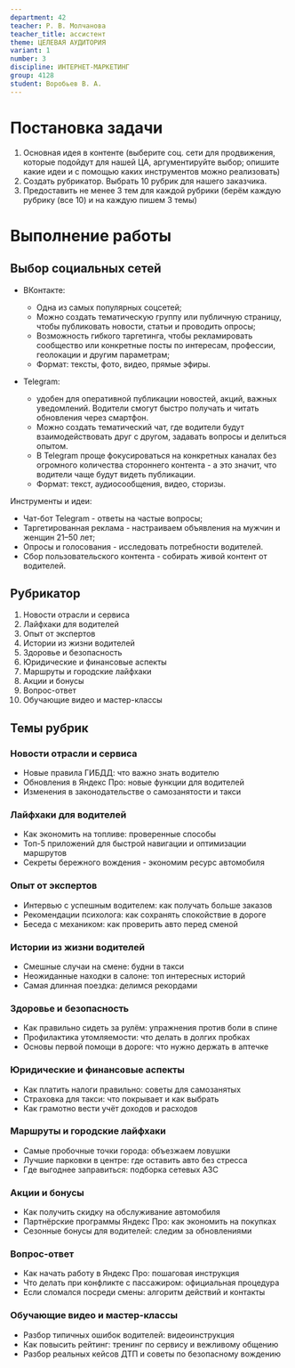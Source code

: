```yaml
---
department: 42
teacher: Р. В. Молчанова
teacher_title: ассистент
theme: ЦЕЛЕВАЯ АУДИТОРИЯ
variant: 1
number: 3
discipline: ИНТЕРНЕТ-МАРКЕТИНГ
group: 4128
student: Воробьев В. А.
---
```


# Постановка задачи

1. Основная идея в контенте (выберите соц. сети для продвижения, которые подойдут для нашей ЦА, аргументируйте выбор; опишите какие идеи и с помощью каких инструментов можно реализовать)
2. Создать рубрикатор. Выбрать 10 рубрик для нашего заказчика.
3. Предоставить не менее 3 тем для каждой рубрики (берём каждую рубрику (все 10) и на каждую пишем 3 темы)

# Выполнение работы

## Выбор социальных сетей

- ВКонтакте:
	- Одна из самых популярных соцсетей;
	- Можно создать тематическую группу или публичную страницу, чтобы публиковать новости, статьи и проводить опросы;
	- Возможность гибкого таргетинга, чтобы рекламировать сообщество или конкретные посты по интересам, профессии, геолокации и другим параметрам;
	- Формат: тексты, фото, видео, прямые эфиры.

- Telegram:
  - удобен для оперативной публикации новостей, акций, важных уведомлений. Водители смогут быстро получать и читать обновления через смартфон.
  - Можно создать тематический чат, где водители будут взаимодействовать друг с другом, задавать вопросы и делиться опытом.
  - В Telegram проще фокусироваться на конкретных каналах без огромного количества стороннего контента - а это значит, что водители чаще будут видеть публикации.
  - Формат: текст, аудиосообщения, видео, сторизы.

Инструменты и идеи:

- Чат-бот Telegram - ответы на частые вопросы;
- Таргетированная реклама - настраиваем объявления на мужчин и женщин 21–50 лет;
- Опросы и голосования - исследовать потребности водителей.
- Сбор пользовательского контента - собирать живой контент от водителей.

## Рубрикатор

1. Новости отрасли и сервиса
2. Лайфхаки для водителей
3. Опыт от экспертов
4. Истории из жизни водителей
5. Здоровье и безопасность
6. Юридические и финансовые аспекты
7. Маршруты и городские лайфхаки
8. Акции и бонусы
9. Вопрос-ответ
10. Обучающие видео и мастер-классы

## Темы рубрик

### Новости отрасли и сервиса

- Новые правила ГИБДД: что важно знать водителю
- Обновления в Яндекс Про: новые функции для водителей
- Изменения в законодательстве о самозанятости и такси

### Лайфхаки для водителей

- Как экономить на топливе: проверенные способы
- Топ-5 приложений для быстрой навигации и оптимизации маршрутов
- Секреты бережного вождения - экономим ресурс автомобиля

### Опыт от экспертов

- Интервью с успешным водителем: как получать больше заказов
- Рекомендации психолога: как сохранять спокойствие в дороге
- Беседа с механиком: как проверить авто перед сменой

### Истории из жизни водителей

- Смешные случаи на смене: будни в такси
- Неожиданные находки в салоне: топ интересных историй
- Самая длинная поездка: делимся рекордами

### Здоровье и безопасность

- Как правильно сидеть за рулём: упражнения против боли в спине
- Профилактика утомляемости: что делать в долгих пробках
- Основы первой помощи в дороге: что нужно держать в аптечке

### Юридические и финансовые аспекты

- Как платить налоги правильно: советы для самозанятых
- Страховка для такси: что покрывает и как выбрать
- Как грамотно вести учёт доходов и расходов

### Маршруты и городские лайфхаки

- Самые пробочные точки города: объезжаем ловушки
- Лучшие парковки в центре: где оставить авто без стресса
- Где выгоднее заправиться: подборка сетевых АЗС

### Акции и бонусы

- Как получить скидку на обслуживание автомобиля
- Партнёрские программы Яндекс Про: как экономить на покупках
- Сезонные бонусы для водителей: следим за обновлениями

### Вопрос-ответ

- Как начать работу в Яндекс Про: пошаговая инструкция
- Что делать при конфликте с пассажиром: официальная процедура
- Если сломался посреди смены: алгоритм действий и контакты

### Обучающие видео и мастер-классы

- Разбор типичных ошибок водителей: видеоинструкция
- Как повысить рейтинг: тренинг по сервису и вежливому общению
- Разбор реальных кейсов ДТП и советы по безопасному вождению
